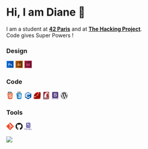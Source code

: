 # Hi, I am Diane 👋

I am a student at [**42 Paris**](https://www.42.fr/) and at [**The Hacking Project**](https://www.thehackingproject.org/).<br>
Code gives Super Powers !


### Design
<p>
<img title="photoshop" alt="photoshop" src="https://raw.githubusercontent.com/dediane/dediane/7af3958da78c6b596bfaba650c9015576ca4e0fd/myicons/688062.svg" width="20" height="20" />
<img title="illustrator" alt="illustrator" src="https://raw.githubusercontent.com/dediane/dediane/7af3958da78c6b596bfaba650c9015576ca4e0fd/myicons/688064.svg" width="20" height="20" />
<img title="indesign" alt="indesign" src="https://raw.githubusercontent.com/dediane/dediane/7af3958da78c6b596bfaba650c9015576ca4e0fd/myicons/688065.svg" width="20" height="20" />
</p>

### Code
<p>
<img title="html" alt="html" src="https://raw.githubusercontent.com/dediane/dediane/7af3958da78c6b596bfaba650c9015576ca4e0fd/myicons/html5-original-wordmark.svg" width="20" height="20" />
<img title="CSS" alt="CSS" src="https://raw.githubusercontent.com/dediane/dediane/7af3958da78c6b596bfaba650c9015576ca4e0fd/myicons/css3-original-wordmark.svg" width="20" height="20" />
<img title="C" alt="C" src="https://raw.githubusercontent.com/dediane/dediane/7af3958da78c6b596bfaba650c9015576ca4e0fd/myicons/c-original.svg" width="20" height="20" />
<img title="Ruby" alt="Ruby" src="https://raw.githubusercontent.com/dediane/dediane/7af3958da78c6b596bfaba650c9015576ca4e0fd/myicons/ruby-original.svg" width="20" height="20" />
<img title="Rails" alt="Rails" src="https://raw.githubusercontent.com/dediane/dediane/7af3958da78c6b596bfaba650c9015576ca4e0fd/myicons/rails-original-wordmark.svg" width="20" height="20"/>
<img title="Bootstrap" alt="Bootstrap" src="https://raw.githubusercontent.com/dediane/dediane/7af3958da78c6b596bfaba650c9015576ca4e0fd/myicons/bootstrap-plain-wordmark.svg" width="20" height="20"/>
 <img title="wordpress" alt="wordpress" src="https://raw.githubusercontent.com/dediane/dediane/7af3958da78c6b596bfaba650c9015576ca4e0fd/myicons/wordpress-plain.svg" width="20" height="20"/>
 </p>
  
 ### Tools
 <p>
<img title="git" alt="git" src="https://raw.githubusercontent.com/dediane/dediane/7af3958da78c6b596bfaba650c9015576ca4e0fd/myicons/git-original.svg" width="20" height="20" />
<img title="github" alt="github" src="https://raw.githubusercontent.com/dediane/dediane/7af3958da78c6b596bfaba650c9015576ca4e0fd/myicons/github-original.svg" width="20" height="20" />
<img title="heroku" alt="heroku" src="https://raw.githubusercontent.com/dediane/dediane/7af3958da78c6b596bfaba650c9015576ca4e0fd/myicons/heroku-plain-wordmark.svg" width="20" height="20" />

 </p>

[![](https://github.com/saadeghi/saadeghi/blob/master/dino.gif)](#)


